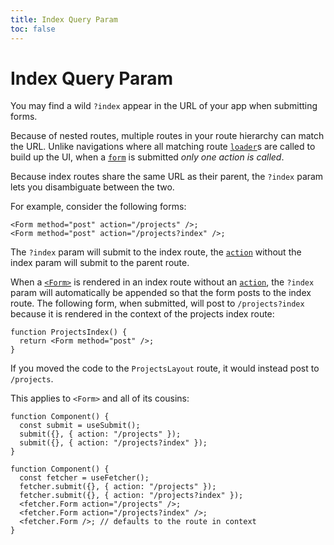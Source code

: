 ```yaml
---
title: Index Query Param
toc: false
---
```


# Index Query Param

You may find a wild `?index` appear in the URL of your app when submitting forms.

Because of nested routes, multiple routes in your route hierarchy can match the URL. Unlike navigations where all matching route [`loader`][loader]s are called to build up the UI, when a [`form`][form_element] is submitted _only one action is called_.

Because index routes share the same URL as their parent, the `?index` param lets you disambiguate between the two.

For example, consider the following forms:

```tsx
<Form method="post" action="/projects" />;
<Form method="post" action="/projects?index" />;
```

The `?index` param will submit to the index route, the [`action`][form_component_action] without the index param will submit to the parent route.

When a [`<Form>`][form_component] is rendered in an index route without an [`action`][action], the `?index` param will automatically be appended so that the form posts to the index route. The following form, when submitted, will post to `/projects?index` because it is rendered in the context of the projects index route:

```tsx filename=app/routes/projects._index.tsx
function ProjectsIndex() {
  return <Form method="post" />;
}
```

If you moved the code to the `ProjectsLayout` route, it would instead post to `/projects`.

This applies to `<Form>` and all of its cousins:

```tsx
function Component() {
  const submit = useSubmit();
  submit({}, { action: "/projects" });
  submit({}, { action: "/projects?index" });
}
```

```tsx
function Component() {
  const fetcher = useFetcher();
  fetcher.submit({}, { action: "/projects" });
  fetcher.submit({}, { action: "/projects?index" });
  <fetcher.Form action="/projects" />;
  <fetcher.Form action="/projects?index" />;
  <fetcher.Form />; // defaults to the route in context
}
```

[loader]: ../route/loader
[form_element]: https://developer.mozilla.org/en-US/docs/Web/HTML/Element/form
[form_component_action]: ../components/form#action
[form_component]: ../components/form
[action]: ../route/action
